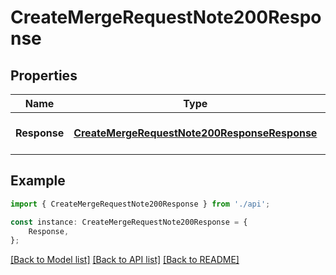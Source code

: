 # CreateMergeRequestNote200Response


## Properties

Name | Type | Description | Notes
------------ | ------------- | ------------- | -------------
**Response** | [**CreateMergeRequestNote200ResponseResponse**](CreateMergeRequestNote200ResponseResponse.md) |  | [optional] [default to undefined]

## Example

```typescript
import { CreateMergeRequestNote200Response } from './api';

const instance: CreateMergeRequestNote200Response = {
    Response,
};
```

[[Back to Model list]](../README.md#documentation-for-models) [[Back to API list]](../README.md#documentation-for-api-endpoints) [[Back to README]](../README.md)
